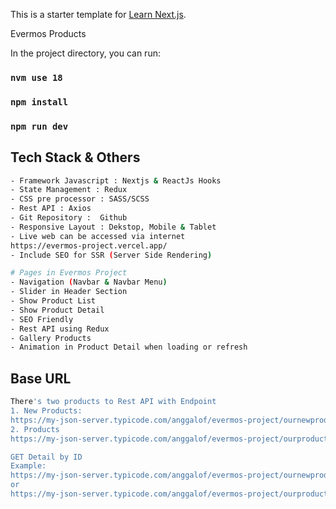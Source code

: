 This is a starter template for [Learn Next.js](https://nextjs.org/learn).

Evermos Products

In the project directory, you can run:

### `nvm use 18`
### `npm install`
### `npm run dev`

## Tech Stack & Others
```bash
- Framework Javascript : Nextjs & ReactJs Hooks
- State Management : Redux
- CSS pre processor : SASS/SCSS
- Rest API : Axios
- Git Repository :  Github
- Responsive Layout : Dekstop, Mobile & Tablet
- Live web can be accessed via internet
https://evermos-project.vercel.app/
- Include SEO for SSR (Server Side Rendering)
```

```bash
# Pages in Evermos Project
- Navigation (Navbar & Navbar Menu) 
- Slider in Header Section
- Show Product List
- Show Product Detail
- SEO Friendly
- Rest API using Redux
- Gallery Products
- Animation in Product Detail when loading or refresh
```

## Base URL
```bash
There's two products to Rest API with Endpoint
1. New Products:
https://my-json-server.typicode.com/anggalof/evermos-project/ournewproducts
2. Products
https://my-json-server.typicode.com/anggalof/evermos-project/ourproducts

GET Detail by ID
Example:
https://my-json-server.typicode.com/anggalof/evermos-project/ournewproducts/:id
or
https://my-json-server.typicode.com/anggalof/evermos-project/ourproducts/:id
```


